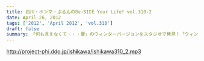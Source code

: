 ```yaml
---
title: 石川・ホンマ・ぶるんのBe-SIDE Your Life! vol.310-2
date: April 26, 2012
tags: ['2012', 'April 2012', 'vol.310']
draft: false
summary: 「何も言えなくて・・・夏」のウィンターバージョンをスタジオで発見！「ウィンターバージョンって何だよ！」という総ツッコミの中、収録がスタートしたのであり～～ＮＡＭＡＥ
---
```


http://project-phi.ddo.jp/ishikawa/ishikawa310_2.mp3